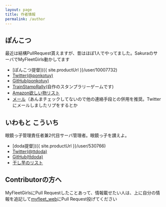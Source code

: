 ```yaml
---
layout: page
title: 作者情報
permalink: /author
---
```


## ぽんこつ

最近は結構PullRequest貰えますが、昔はほぼ1人でやってました。SakuraのサーバでMyFleetGirls動かしてます

- [ぽんこつ提督]({{ site.productUrl }}/user/10007732)
- [Twitter(@ponkotuy)](https://twitter.com/ponkotuy/)
- [GitHub(ponkotuy)](https://github.com/ponkotuy/)
- [TrainStampRally](https://train.ponkotuy.com/)(自作のスタンプラリーゲームです)
- [Amazon欲しい物リスト](https://www.amazon.co.jp/registry/wishlist/24XYZ0PSKBDSE)
- [メール](mailto:web@ponkotuy.com)（あんまチェックしてないので他の連絡手段との併用を推奨。Twitterにメールしましたリプをするとか


## いわもと こういち

眼鏡っ子管理責任者兼2代目サーバ管理者。眼鏡っ子を讃えよ。

- [doda提督]({{ site.productUrl }}/user/530766)
- [Twitter(@ttdoda)](https://twitter.com/ttdoda/)
- [GitHub(ttdoda)](https://github.com/ttdoda/)
- [干し芋のリスト](https://www.amazon.co.jp/registry/wishlist/39S3M3JJGEONS)


## Contributorの方へ

MyFleetGirlsにPull Requestしたことあって、情報載せたい人は、上に自分の情報を追記して[myfleet_web](https://github.com/ttdoda/myfleet_web)にPull Request投げてください


